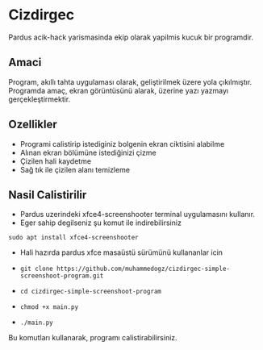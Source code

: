 # Cizdirgec

Pardus acik-hack yarismasinda ekip olarak yapilmis kucuk bir programdir.

## Amaci

Program, akıllı tahta uygulaması olarak, geliştirilmek üzere yola çıkılmıştır.
Programda amaç, ekran görüntüsünü alarak, üzerine yazı yazmayı gerçekleştirmektir.

## Ozellikler 

- Programi calistirip istediginiz bolgenin ekran ciktisini alabilme
- Alınan ekran bölümüne istediğinizi çizme
- Çizilen hali kaydetme
- Sağ tık ile çizilen alanı temizleme

## Nasil Calistirilir

- Pardus uzerindeki xfce4-screenshooter terminal uygulamasını kullanır.
- Eger sahip degilseniz şu komut ile indirebilirsiniz

`sudo apt install xfce4-screenshooter`

- Hali hazırda pardus xfce masaüstü sürümünü kullananlar icin

- `git clone https://github.com/muhammedogz/cizdirgec-simple-screenshoot-program.git`
- `cd cizdirgec-simple-screenshoot-program`
- `chmod +x main.py`
- `./main.py`

Bu komutları kullanarak, programı calistirabilirsiniz.

